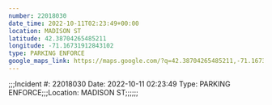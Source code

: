 ```yaml
---
number: 22018030
date_time: 2022-10-11T02:23:49+00:00
location: MADISON ST
latitude: 42.38704265485211
longitude: -71.16731912843102
type: PARKING ENFORCE
google_maps_link: https://maps.google.com/?q=42.38704265485211,-71.16731912843102
---
```


;;;Incident #: 22018030  Date: 2022-10-11 02:23:49   Type: PARKING ENFORCE;;;Location: MADISON ST;;;;;;
